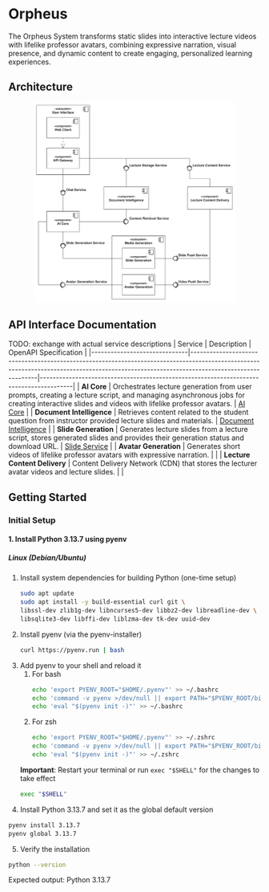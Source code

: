 # Orpheus
The Orpheus System transforms static slides into interactive lecture videos with lifelike professor avatars, combining expressive narration, visual presence, and dynamic content to create engaging, personalized learning experiences.

## Architecture
<!---
The diagram was created with [Apollon](https://apollon.ase.in.tum.de/).
You can edit it by adjusting [OrpheusArchitecture.apollon](./OrpheusArchitecture.apollon).
We recommend using [VsCode](https://code.visualstudio.com/) with the [Apollon Extension](https://marketplace.visualstudio.com/items?itemName=TUMAET.apollon-vscode) to do so.

Once you edited the diagram, make sure to export it as svg to replace the existing [OrpheusArchitecture.svg](./OrpheusArchitecture.svg).
-->
<div style="text-align: center;">
  <img src="./OrpheusArchitecture.svg" alt="Orpheus System Architecture" style="max-width: 80%; height: auto;">
</div>

## API Interface Documentation

TODO: exchange with actual service descriptions
| Service                      | Description                                                                                                                                                                              | OpenAPI Specification                                                                  |
|------------------------------|------------------------------------------------------------------------------------------------------------------------------------------------------------------------------------------|----------------------------------------------------------------------------------------|
| **AI Core**                  | Orchestrates lecture generation from user prompts, creating a lecture script, and managing asynchronous jobs for creating interactive slides and videos with lifelike professor avatars. | [AI Core](./core/service_core_v1.yaml)                                                 |
| **Document Intelligence**    | Retrieves content related to the student question from instructor provided lecture slides and materials.                                                                                 | [Document Intelligence](./document-intelligence/service_document-intelligence_v1.yaml) |
| **Slide Generation**         | Generates lecture slides from a lecture script, stores generated slides and provides their generation status and download URL.                                                           | [Slide Service](./slides/service_slides_v1.yaml)                                       |
| **Avatar Generation**        | Generates short videos of lifelike professor avatars with expressive narration.                                                                                                          |                                                                                        |
| **Lecture Content Delivery** | Content Delivery Network (CDN) that stores the lecturer avatar videos and lecture slides.                                                                                                |                                                                                        |

<!--
TODOS
Open questions:
* Migrate to service levels instead
* Slide Generation vs folder name?
* Avatar Generation vs folder name?
* ai-core vs folder name?
* format the architecture 16:9
-->

## Getting Started
### Initial Setup
#### 1. Install Python 3.13.7 using pyenv
##### Linux (Debian/Ubuntu)
1. Install system dependencies for building Python (one-time setup)
    ```bash
    sudo apt update
    sudo apt install -y build-essential curl git \
    libssl-dev zlib1g-dev libncurses5-dev libbz2-dev libreadline-dev \
    libsqlite3-dev libffi-dev liblzma-dev tk-dev uuid-dev
    ```
2. Install pyenv (via the pyenv-installer)
    ```bash
    curl https://pyenv.run | bash
    ```
3. Add pyenv to your shell and reload it
   1. For bash
      ```bash
      echo 'export PYENV_ROOT="$HOME/.pyenv"' >> ~/.bashrc
      echo 'command -v pyenv >/dev/null || export PATH="$PYENV_ROOT/bin:$PATH"' >> ~/.bashrc
      echo 'eval "$(pyenv init -)"' >> ~/.bashrc
      ```
   2. For zsh
      ```bash
      echo 'export PYENV_ROOT="$HOME/.pyenv"' >> ~/.zshrc
      echo 'command -v pyenv >/dev/null || export PATH="$PYENV_ROOT/bin:$PATH"' >> ~/.zshrc
      echo 'eval "$(pyenv init -)"' >> ~/.zshrc
      ```
   **Important**: Restart your terminal or run `exec "$SHELL"` for the changes to take effect
   ```bash
   exec "$SHELL"
   ```
4. Install Python 3.13.7 and set it as the global default version
```bash
pyenv install 3.13.7
pyenv global 3.13.7
``` 
5. Verify the installation
```bash
python --version
```
Expected output: Python 3.13.7